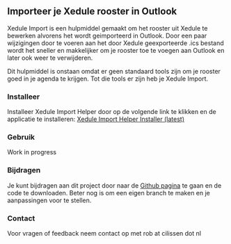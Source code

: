 ## Importeer je Xedule rooster in Outlook

Xedule Import is een hulpmiddel gemaakt om het rooster uit Xedule te bewerken alvorens het wordt geimporteerd in Outlook. Door een paar wijzigingen door te voeren aan het door Xedule geexporteerde .ics bestand wordt het sneller en makkelijker om je rooster toe te voegen aan Outlook en later ook weer te verwijderen. 

Dit hulpmiddel is onstaan omdat er geen standaard tools zijn om je rooster goed in je agenda te krijgen. Tot die tools er zijn heb je Xedule Import.

### Installeer
Installeer Xedule Import Helper door op de volgende link te klikken en de applicatie te installeren: [Xedule Import Helper Installer (latest)](https://legedoos.github.io/XeduleImport/Installer/Publish.html)

### Gebruik
Work in progress
  
### Bijdragen
Je kunt bijdragen aan dit project door naar de [Github pagina](https://github.com/LegeDoos/XeduleImport) te gaan en de code te downloaden. Beter nog is om een eigen branch te maken en je aanpassingen voor te stellen.

### Contact
Voor vragen of feedback neem contact op met rob at cilissen dot nl 
